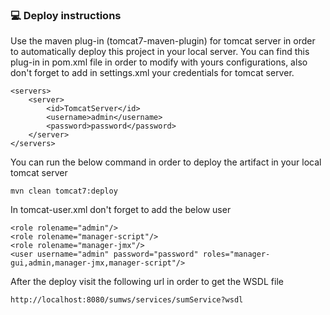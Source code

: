 ### :computer: Deploy instructions ###
Use the maven plug-in (tomcat7-maven-plugin) for tomcat server in order to automatically deploy this project in your local server. You can find this plug-in in pom.xml file in order to modify with yours configurations, also don't forget to add in settings.xml your credentials for tomcat server.
```
<servers>
    <server>
        <id>TomcatServer</id>
        <username>admin</username>
        <password>password</password>
    </server>
</servers>
```
You can run the below command in order to deploy the artifact in your local tomcat server
```
mvn clean tomcat7:deploy
```
In tomcat-user.xml don't forget to add the below user
```
<role rolename="admin"/>
<role rolename="manager-script"/>
<role rolename="manager-jmx"/>
<user username="admin" password="password" roles="manager-gui,admin,manager-jmx,manager-script"/>
```

After the deploy visit the following url in order to get the WSDL file
```
http://localhost:8080/sumws/services/sumService?wsdl
```
